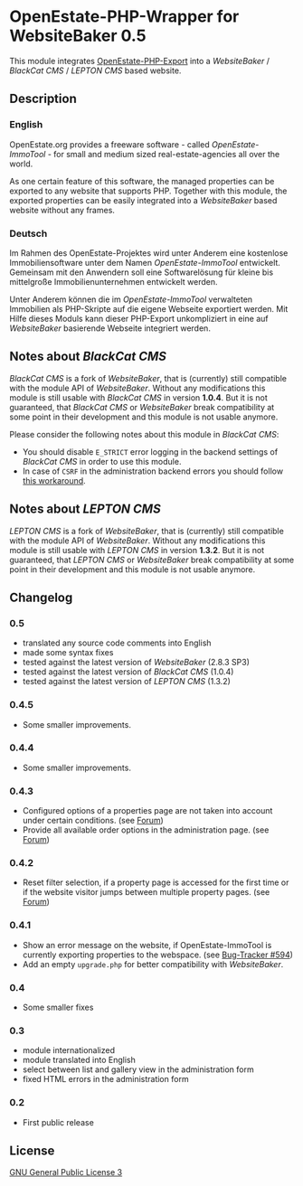 OpenEstate-PHP-Wrapper for WebsiteBaker 0.5
===========================================

This module integrates [OpenEstate-PHP-Export](https://github.com/OpenEstate/OpenEstate-PHP-Export)
into a *WebsiteBaker* / *BlackCat CMS* / *LEPTON CMS* based website.


Description
-----------

### English

OpenEstate.org provides a freeware software - called *OpenEstate-ImmoTool* -
for small and medium sized real-estate-agencies all over the world.

As one certain feature of this software, the managed properties can be exported
to any website that supports PHP. Together with this module, the exported
properties can be easily integrated into a *WebsiteBaker* based website without
any frames.

### Deutsch

Im Rahmen des OpenEstate-Projektes wird unter Anderem eine kostenlose
Immobiliensoftware unter dem Namen *OpenEstate-ImmoTool* entwickelt. Gemeinsam
mit den Anwendern soll eine Softwarelösung für kleine bis mittelgroße
Immobilienunternehmen entwickelt werden.

Unter Anderem können die im *OpenEstate-ImmoTool* verwalteten Immobilien als
PHP-Skripte auf die eigene Webseite exportiert werden. Mit Hilfe dieses Moduls
kann dieser PHP-Export unkompliziert in eine auf *WebsiteBaker* basierende
Webseite integriert werden.


Notes about *BlackCat CMS*
--------------------------

*BlackCat CMS* is a fork of *WebsiteBaker*, that is (currently) still compatible
with the module API of *WebsiteBaker*. Without any modifications this module is
still usable with *BlackCat CMS* in version **1.0.4**. But it is not guaranteed,
that *BlackCat CMS* or *WebsiteBaker* break compatibility at some point in their
development and this module is not usable anymore.

Please consider the following notes about this module in *BlackCat CMS*:

-   You should disable `E_STRICT` error logging in the backend settings of
    *BlackCat CMS* in order to use this module.
-   In case of `CSRF` in the administration backend errors you should follow
    [this workaround](http://wiki.blackcat-cms.org/doku.php?id=faq:errors:csrf).


Notes about *LEPTON CMS*
------------------------

*LEPTON CMS* is a fork of *WebsiteBaker*, that is (currently) still compatible
with the module API of *WebsiteBaker*. Without any modifications this module is
still usable with *LEPTON CMS* in version **1.3.2**. But it is not guaranteed,
that *LEPTON CMS* or *WebsiteBaker* break compatibility at some point in their
development and this module is not usable anymore.


Changelog
---------

### 0.5

-   translated any source code comments into English
-   made some syntax fixes
-   tested against the latest version of *WebsiteBaker* (2.8.3 SP3)
-   tested against the latest version of *BlackCat CMS* (1.0.4)
-   tested against the latest version of *LEPTON CMS* (1.3.2)

### 0.4.5

-   Some smaller improvements.

### 0.4.4

-   Some smaller improvements.

### 0.4.3

-   Configured options of a properties page are not taken into account under
    certain conditions.
    (see [Forum](http://board.openestate.org/viewtopic.php?f=7&t=8698))
-   Provide all available order options in the administration page.
    (see [Forum](http://board.openestate.org/viewtopic.php?f=7&t=8763#p12562))

### 0.4.2

-   Reset filter selection, if a property page is accessed for the first time or
    if the website visitor jumps between multiple property pages.
    (see [Forum](http://board.openestate.org/viewtopic.php?f=7&t=3329))

### 0.4.1

-   Show an error message on the website, if OpenEstate-ImmoTool is currently
    exporting properties to the webspace.
    (see [Bug-Tracker #594](http://tracker.openestate.org/view.php?id=594))
-   Add an empty `upgrade.php` for better compatibility with *WebsiteBaker*.

### 0.4

-   Some smaller fixes

### 0.3

-   module internationalized
-   module translated into English
-   select between list and gallery view in the administration form
-   fixed HTML errors in the administration form

### 0.2

-   First public release


License
-------

[GNU General Public License 3](http://www.gnu.org/licenses/gpl-3.0-standalone.html)
